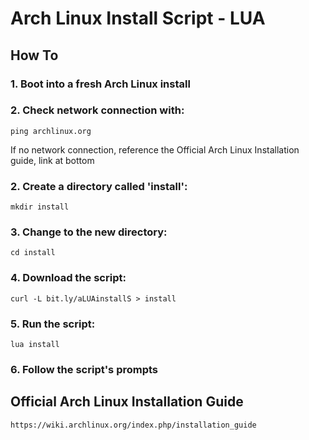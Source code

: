 # Arch Linux Install Script - LUA
## How To
### 1. Boot into a fresh Arch Linux install
### 2. Check network connection with:
  ```
  ping archlinux.org
  ```
  If no network connection, reference the Official Arch Linux Installation guide, link at bottom
### 2. Create a directory called 'install':
  ```
  mkdir install
  ```
### 3. Change to the new directory:
  ```
  cd install
  ```
### 4. Download the script:
  ```  
  curl -L bit.ly/aLUAinstallS > install
  ```
### 5. Run the script:
  ```
  lua install
  ```
### 6. Follow the script's prompts

## Official Arch Linux Installation Guide
  ```
  https://wiki.archlinux.org/index.php/installation_guide
  ```
